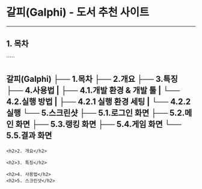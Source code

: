 # 갈피(Galphi) - 도서 추천 사이트
<hr/>
<h2>1. 목차</h2>
`````
<h2>
갈피(Galphi)  
├── 1.목차  
├── 2.개요  
├── 3.특징  
├── 4.사용법  
|   ├── 4.1.개발 환경 & 개발 툴  
|   └── 4.2.실행 방법  
|       ├── 4.2.1 실행 환경 세팅  
|       └── 4.2.2 실행  
└── 5.스크린샷  
    ├── 5.1.로그인 화면  
    ├── 5.2.메인 화면  
    ├── 5.3.랭킹 화면  
    ├── 5.4.게임 화면  
    └── 5.5.결과 화면 
</h2>

````
<h2>2. 개요</h2>

<h2>3. 특징</h2>

<h2>4. 사용법</h2>
<h2>5. 스크린샷</h2>

